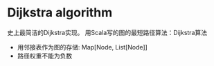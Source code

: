 # Dijkstra algorithm
史上最简洁的Dijkstra实现。
用Scala写的图的最短路径算法：Dijkstra算法

- 用邻接表作为图的存储: Map[Node, List[Node]]
- 路径权重不能为负数
